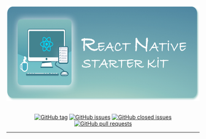 <div align="center">
    <img src="/docs/git-logo.jpg" alt="React Native Starter Kit" height=250 />
</div>
<br />
<div align="center">

[![GitHub tag](https://img.shields.io/github/tag/sozkahya/react-native-init-project.svg?style=plastic&colorB=8AC0BF)](https://github.com/sozkahya/react-native-init-project/tags)
[![GitHub issues](https://img.shields.io/github/issues/sozkahya/react-native-init-project.svg?style=plastic&colorB=8AC0BF)](https://github.com/sozkahya/react-native-init-project/issues)
[![GitHub closed issues](https://img.shields.io/github/issues-closed/sozkahya/react-native-init-project.svg?style=plastic&colorB=8AC0BF)](https://github.com/sozkahya/react-native-init-project/issues-closed)
[![GitHub pull requests](https://img.shields.io/github/issues-pr/sozkahya/react-native-init-project.svg?style=plastic&colorB=8AC0BF)](https://github.com/sozkahya/react-native-init-project/issues-pr)

</div>

---
